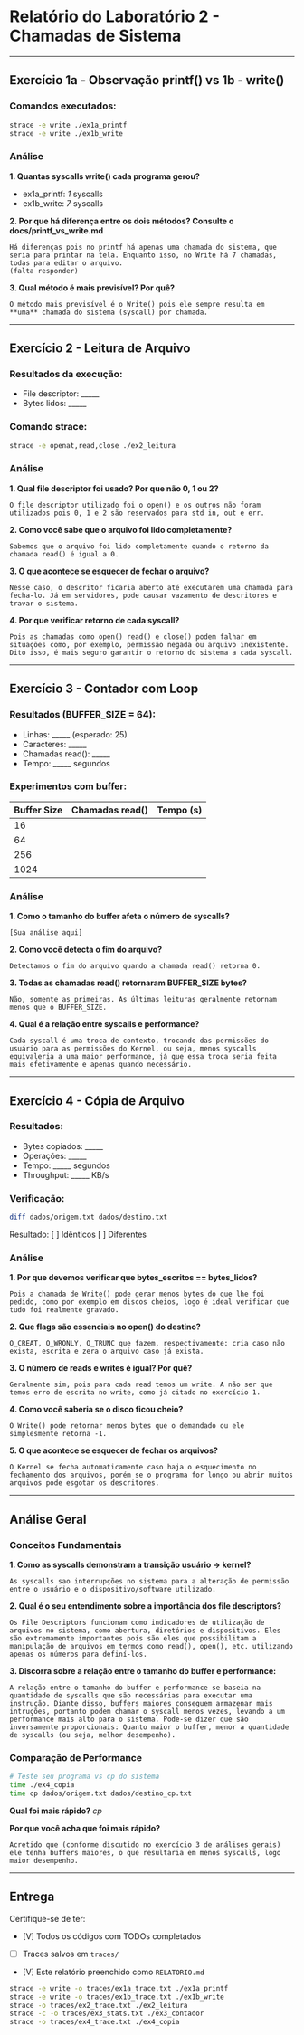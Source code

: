 # Relatório do Laboratório 2 - Chamadas de Sistema

---

## Exercício 1a - Observação printf() vs 1b - write()

### Comandos executados:
```bash
strace -e write ./ex1a_printf
strace -e write ./ex1b_write
```

### Análise

**1. Quantas syscalls write() cada programa gerou?**
- ex1a_printf: _1_ syscalls
- ex1b_write: _7_ syscalls

**2. Por que há diferença entre os dois métodos? Consulte o docs/printf_vs_write.md**

```
Há diferenças pois no printf há apenas uma chamada do sistema, que seria para printar na tela. Enquanto isso, no Write há 7 chamadas, todas para editar o arquivo.
(falta responder)
```

**3. Qual método é mais previsível? Por quê?**

```
O método mais previsível é o Write() pois ele sempre resulta em **uma** chamada do sistema (syscall) por chamada.

```

---

## Exercício 2 - Leitura de Arquivo

### Resultados da execução:
- File descriptor: _____
- Bytes lidos: _____

### Comando strace:
```bash
strace -e openat,read,close ./ex2_leitura
```

### Análise

**1. Qual file descriptor foi usado? Por que não 0, 1 ou 2?**

```
O file descriptor utilizado foi o open() e os outros não foram utilizados pois 0, 1 e 2 são reservados para std in, out e err.
```

**2. Como você sabe que o arquivo foi lido completamente?**

```
Sabemos que o arquivo foi lido completamente quando o retorno da chamada read() é igual a 0.
```

**3. O que acontece se esquecer de fechar o arquivo?**

```
Nesse caso, o descritor ficaria aberto até executarem uma chamada para fecha-lo. Já em servidores, pode causar vazamento de descritores e travar o sistema.
```

**4. Por que verificar retorno de cada syscall?**

```
Pois as chamadas como open() read() e close() podem falhar em situações como, por exemplo, permissão negada ou arquivo inexistente. Dito isso, é mais seguro garantir o retorno do sistema a cada syscall.
```

---

## Exercício 3 - Contador com Loop

### Resultados (BUFFER_SIZE = 64):
- Linhas: _____ (esperado: 25)
- Caracteres: _____
- Chamadas read(): _____
- Tempo: _____ segundos

### Experimentos com buffer:

| Buffer Size | Chamadas read() | Tempo (s) |
|-------------|-----------------|-----------|
| 16          |                 |           |
| 64          |                 |           |
| 256         |                 |           |
| 1024        |                 |           |

### Análise

**1. Como o tamanho do buffer afeta o número de syscalls?**

```
[Sua análise aqui]
```

**2. Como você detecta o fim do arquivo?**

```
Detectamos o fim do arquivo quando a chamada read() retorna 0.
```

**3. Todas as chamadas read() retornaram BUFFER_SIZE bytes?**

```
Não, somente as primeiras. As últimas leituras geralmente retornam menos que o BUFFER_SIZE.
```

**4. Qual é a relação entre syscalls e performance?**

```
Cada syscall é uma troca de contexto, trocando das permissões do usuário para as permissões do Kernel, ou seja, menos syscalls equivaleria a uma maior performance, já que essa troca seria feita mais efetivamente e apenas quando necessário.
```

---

## Exercício 4 - Cópia de Arquivo

### Resultados:
- Bytes copiados: _____
- Operações: _____
- Tempo: _____ segundos
- Throughput: _____ KB/s

### Verificação:
```bash
diff dados/origem.txt dados/destino.txt
```
Resultado: [ ] Idênticos [ ] Diferentes

### Análise

**1. Por que devemos verificar que bytes_escritos == bytes_lidos?**

```
Pois a chamada de Write() pode gerar menos bytes do que lhe foi pedido, como por exemplo em discos cheios, logo é ideal verificar que tudo foi realmente gravado.
```

**2. Que flags são essenciais no open() do destino?**

```
O_CREAT, O_WRONLY, O_TRUNC que fazem, respectivamente: cria caso não exista, escrita e zera o arquivo caso já exista.
```

**3. O número de reads e writes é igual? Por quê?**

```
Geralmente sim, pois para cada read temos um write. A não ser que temos erro de escrita no write, como já citado no exercício 1.
```

**4. Como você saberia se o disco ficou cheio?**

```
O Write() pode retornar menos bytes que o demandado ou ele simplesmente retorna -1.
```

**5. O que acontece se esquecer de fechar os arquivos?**

```
O Kernel se fecha automaticamente caso haja o esquecimento no fechamento dos arquivos, porém se o programa for longo ou abrir muitos arquivos pode esgotar os descritores.
```

---

## Análise Geral

### Conceitos Fundamentais

**1. Como as syscalls demonstram a transição usuário → kernel?**

```
As syscalls sao interrupções no sistema para a alteração de permissão entre o usuário e o dispositivo/software utilizado.
```

**2. Qual é o seu entendimento sobre a importância dos file descriptors?**

```
Os File Descriptors funcionam como indicadores de utilização de arquivos no sistema, como abertura, diretórios e dispositivos. Eles são extremamente importantes pois são eles que possibilitam a manipulação de arquivos em termos como read(), open(), etc. utilizando apenas os números para definí-los.
```

**3. Discorra sobre a relação entre o tamanho do buffer e performance:**

```
A relação entre o tamanho do buffer e performance se baseia na quantidade de syscalls que são necessárias para executar uma instrução. Diante disso, buffers maiores conseguem armazenar mais intruções, portanto podem chamar o syscall menos vezes, levando a um performance mais alto para o sistema. Pode-se dizer que são inversamente proporcionais: Quanto maior o buffer, menor a quantidade de syscalls (ou seja, melhor desempenho).
```

### Comparação de Performance

```bash
# Teste seu programa vs cp do sistema
time ./ex4_copia
time cp dados/origem.txt dados/destino_cp.txt
```

**Qual foi mais rápido?** _cp_

**Por que você acha que foi mais rápido?**

```
Acretido que (conforme discutido no exercício 3 de análises gerais) ele tenha buffers maiores, o que resultaria em menos syscalls, logo maior desempenho.
```

---

## Entrega

Certifique-se de ter:
- [V] Todos os códigos com TODOs completados
- [ ] Traces salvos em `traces/`
- [V] Este relatório preenchido como `RELATORIO.md`

```bash
strace -e write -o traces/ex1a_trace.txt ./ex1a_printf
strace -e write -o traces/ex1b_trace.txt ./ex1b_write
strace -o traces/ex2_trace.txt ./ex2_leitura
strace -c -o traces/ex3_stats.txt ./ex3_contador
strace -o traces/ex4_trace.txt ./ex4_copia
```
